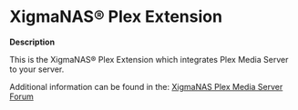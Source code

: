 XigmaNAS® Plex Extension
========================

**Description**

This is the XigmaNAS® Plex Extension which integrates Plex Media Server to your server.

Additional information can be found in the: <a href="https://www.xigmanas.com/forums/viewtopic.php?t=56">XigmaNAS Plex Media Server Forum</a>
